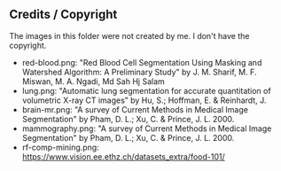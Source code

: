 ## Credits / Copyright

The images in this folder were not created by me. I don't have the copyright.

* red-blood.png: "Red Blood Cell Segmentation Using Masking and
Watershed Algorithm: A Preliminary Study" by J. M. Sharif, M. F. Miswan, M. A. Ngadi, Md Sah Hj
Salam
* lung.png: "Automatic lung segmentation for accurate quantitation of volumetric X-ray CT images" by Hu, S.; Hoffman, E. & Reinhardt, J.
* brain-mr.png: "A survey of Current Methods in Medical Image Segmentation" by Pham, D. L.; Xu, C. & Prince, J. L. 2000.
* mammography.png: "A survey of Current Methods in Medical Image Segmentation" by Pham, D. L.; Xu, C. & Prince, J. L. 2000.
* rf-comp-mining.png: https://www.vision.ee.ethz.ch/datasets_extra/food-101/
